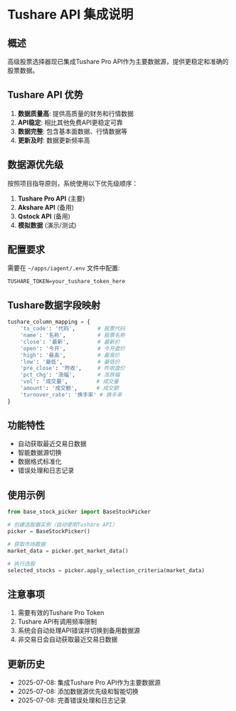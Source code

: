 # Tushare API 集成说明

## 概述
高级股票选择器现已集成Tushare Pro API作为主要数据源，提供更稳定和准确的股票数据。

## Tushare API 优势
1. **数据质量高**: 提供高质量的财务和行情数据
2. **API稳定**: 相比其他免费API更稳定可靠
3. **数据完整**: 包含基本面数据、行情数据等
4. **更新及时**: 数据更新频率高

## 数据源优先级
按照项目指导原则，系统使用以下优先级顺序：
1. **Tushare Pro API** (主要)
2. **Akshare API** (备用)
3. **Qstock API** (备用)
4. **模拟数据** (演示/测试)

## 配置要求
需要在 `~/apps/iagent/.env` 文件中配置:
```
TUSHARE_TOKEN=your_tushare_token_here
```

## Tushare数据字段映射
```python
tushare_column_mapping = {
    'ts_code': '代码',       # 股票代码
    'name': '名称',          # 股票名称
    'close': '最新',         # 最新价
    'open': '今开',          # 今开盘价
    'high': '最高',          # 最高价
    'low': '最低',           # 最低价
    'pre_close': '昨收',     # 昨收盘价
    'pct_chg': '涨幅',       # 涨跌幅
    'vol': '成交量',         # 成交量
    'amount': '成交额',      # 成交额
    'turnover_rate': '换手率' # 换手率
}
```

## 功能特性
- 自动获取最近交易日数据
- 智能数据源切换
- 数据格式标准化
- 错误处理和日志记录

## 使用示例
```python
from base_stock_picker import BaseStockPicker

# 创建选股器实例（自动使用Tushare API）
picker = BaseStockPicker()

# 获取市场数据
market_data = picker.get_market_data()

# 执行选股
selected_stocks = picker.apply_selection_criteria(market_data)
```

## 注意事项
1. 需要有效的Tushare Pro Token
2. Tushare API有调用频率限制
3. 系统会自动处理API错误并切换到备用数据源
4. 非交易日会自动获取最近交易日数据

## 更新历史
- 2025-07-08: 集成Tushare Pro API作为主要数据源
- 2025-07-08: 添加数据源优先级和智能切换
- 2025-07-08: 完善错误处理和日志记录
